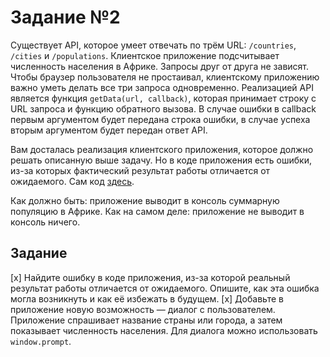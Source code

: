 # Задание №2

Существует API, которое умеет отвечать по трём URL: `/countries`, `/cities` и `/populations`. Клиентское приложение подсчитывает численность населения в Африке. Запросы друг от друга не зависят. Чтобы браузер пользователя не простаивал, клиентскому приложению важно уметь делать все три запроса одновременно. Реализацией API является функция `getData(url, callback)`, которая принимает строку с URL запроса и функцию обратного вызова. В случае ошибки в callback первым аргументом будет передана строка ошибки, в случае успеха вторым аргументом будет передан ответ API.

Вам досталась реализация клиентского приложения, которое должно решать описанную выше задачу. Но в коде приложения есть ошибки, из-за которых фактический результат работы отличается от ожидаемого. Сам код [здесь](https://gist.github.com/verkholantsev/4d14ce053b009dac1225).

Как должно быть: приложение выводит в консоль суммарную популяцию в Африке.
Как на самом деле: приложение не выводит в консоль ничего.

## Задание

[x] Найдите ошибку в коде приложения, из-за которой реальный результат работы отличается от ожидаемого. Опишите, как эта ошибка могла возникнуть и как её избежать в будущем.
[x] Добавьте в приложение новую возможность — диалог с пользователем. Приложение спрашивает название страны или города, а затем показывает численность населения. Для диалога можно использовать `window.prompt`.
